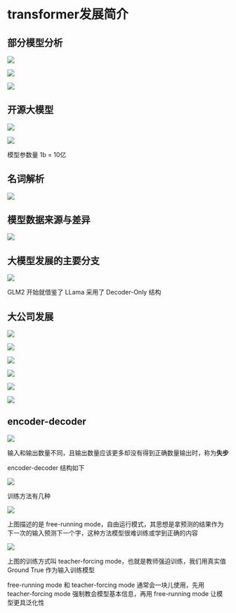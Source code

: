 # transformer发展简介

## 部分模型分析

![](md-img/transformer_2024-08-30-12-02-06.png)

![](md-img/transformer_2024-08-30-12-03-27.png)

![](md-img/transformer_2024-08-30-12-04-18.png)

## 开源大模型

![](md-img/transformer_2024-08-30-11-56-01.png)

![](md-img/transformer_2024-08-30-11-58-50.png)

模型参数量 1b = 10亿

## 名词解析

![](md-img/transformer_2024-08-30-12-06-11.png)

## 模型数据来源与差异

![](md-img/transformer_2024-08-30-12-08-02.png)

## 大模型发展的主要分支

![](md-img/transformer_2024-08-30-12-21-58.png)

GLM2 开始就借鉴了 LLama 采用了 Decoder-Only 结构

## 大公司发展

![](md-img/transformer_2024-08-30-12-30-42.png)

![](md-img/transformer_2024-08-30-12-31-11.png)

![](md-img/transformer_2024-08-30-12-35-51.png)

![](md-img/transformer_2024-08-30-12-36-28.png)

![](md-img/transformer_2024-08-30-12-40-40.png)

![](md-img/transformer_2024-08-30-12-42-44.png)

## encoder-decoder

![](md-img/transformer_2024-08-30-14-13-46.png)

输入和输出数量不同，且输出数量应该更多却没有得到正确数量输出时，称为**失步**

encoder-decoder 结构如下

![](md-img/transformer_2024-08-30-14-22-37.png)

训练方法有几种

![](md-img/transformer_2024-08-30-14-25-23.png)

上图描述的是 free-running mode，自由运行模式，其思想是拿预测的结果作为下一次的输入预测下一个字，这种方法模型很难训练或学到正确的内容

![](md-img/transformer_2024-08-30-14-28-09.png)

上图的训练方式叫 teacher-forcing mode，也就是教师强迫训练，我们用真实值 Ground True 作为输入训练模型

free-running mode 和 teacher-forcing mode 通常会一块儿使用，先用 teacher-forcing mode 强制教会模型基本信息，再用 free-running mode 让模型更具泛化性